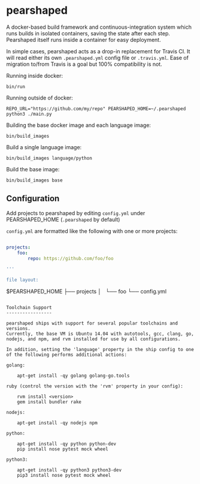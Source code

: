 pearshaped
==========

A docker-based build framework and continuous-integration system which runs
builds in isolated containers, saving the state after each step.
Pearshaped itself runs inside a container for easy deployment.

In simple cases, pearshaped acts as a drop-in replacement for Travis CI.
It will read either its own `.pearshaped.yml` config file or `.travis.yml`.
Ease of migration to/from Travis is a goal but 100% compatibility is not.

Running inside docker:

    bin/run

Running outside of docker:

    REPO_URL="https://github.com/my/repo" PEARSHAPED_HOME=~/.pearshaped python3 ./main.py

Building the base docker image and each language image:

    bin/build_images

Build a single language image:

    bin/build_images language/python

Build the base image:

    bin/build_images base

Configuration
-------------

Add projects to pearshaped by editing `config.yml` under PEARSHAPED_HOME (`.pearshaped` by default)

`config.yml` are formatted like the following with one or more projects:

```yaml

projects:
    foo:
        repo: https://github.com/foo/foo

'''

file layout:
```
$PEARSHAPED_HOME
├── projects
│   └── foo
└── config.yml
```

Toolchain Support
-----------------

pearshaped ships with support for several popular toolchains and versions.
Currently, the base VM is Ubuntu 14.04 with autotools, gcc, clang, go,
nodejs, and npm, and rvm installed for use by all configurations.

In addition, setting the 'language' property in the ship config to one
of the following performs additional actions:

golang:

    apt-get install -qy golang golang-go.tools

ruby (control the version with the 'rvm' property in your config):

    rvm install <version>
    gem install bundler rake

nodejs:

    apt-get install -qy nodejs npm

python:

    apt-get install -qy python python-dev
    pip install nose pytest mock wheel

python3:

    apt-get install -qy python3 python3-dev
    pip3 install nose pytest mock wheel
